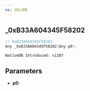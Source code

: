 ```yaml
---
ns: VOLUME
---
```

## _0xB33A604345F58202

```c
// 0xB33A604345F58202
Any _0xB33A604345F58202(Any p0);
```

```
NativeDB Introduced: v1207
```

## Parameters
* **p0**:
